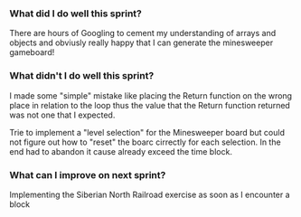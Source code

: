 <h3>What did I do well this sprint?</h3>

<p>
    There are hours of Googling to cement my understanding of arrays and objects and obviusly really happy that I can generate the minesweeper gameboard!
</p>

<h3>What didn't I do well this sprint?</h3>

<p>
    I made some "simple" mistake like placing the Return function on the wrong place in relation to the loop thus the value that the Return function returned was not one that I expected.
</p>
<p>
    Trie to implement a "level selection" for the Minesweeper board but could not figure out how to "reset" the boarc cirrectly for each selection. In the end had to abandon it cause already exceed the time block.
</p>

<h3>What can I improve on next sprint?</h3>

<p>Implementing the Siberian North Railroad exercise as soon as I encounter a block</p>